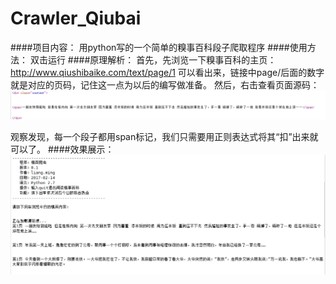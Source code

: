 # Crawler_Qiubai

####项目内容：
用python写的一个简单的糗事百科段子爬取程序
####使用方法：
双击运行
####原理解析：
首先，先浏览一下糗事百科的主页：http://www.qiushibaike.com/text/page/1
可以看出来，链接中page/后面的数字就是对应的页码，记住这一点为以后的编写做准备。
然后，右击查看页面源码：
![DX 网页源码](1.png)

观察发现，每一个段子都用span标记，我们只需要用正则表达式将其“扣”出来就可以了。
####效果展示：
![DX 运行效果](2.png)